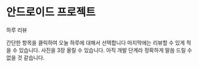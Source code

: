 # 안드로이드 프로젝트

하루 리뷰

간단한 항목을 클릭하여 오늘 하루에 대해서 선택합니다 마지막에는 리뷰할 수 있게 적을 수 있습니다.
사진을 3장 올릴 수 있습니다. 아직 개발 단계라 정확하게 말씀 드릴 수 없을 것 같습니다.
